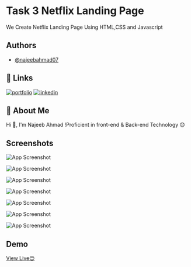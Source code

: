 
# Task 3 Netflix Landing Page

We Create Netflix Landing Page Using HTML,CSS and Javascript 


## Authors

- [@najeebahmad07](https://github.com/najeebahmad07e)


## 🔗 Links
[![portfolio](https://img.shields.io/badge/my_portfolio-000?style=for-the-badge&logo=ko-fi&logoColor=white)](https://najeebahmad07.github.io/najeebportfolio/)
[![linkedin](https://img.shields.io/badge/linkedin-0A66C2?style=for-the-badge&logo=linkedin&logoColor=white)](https://www.linkedin.com/in/najeeb-ahmad-b40514257/)
 


## 🚀 About Me
Hi 👋, I'm Najeeb Ahmad !Proficient in front-end & Back-end Technology 😊


## Screenshots

![App Screenshot](https://blogger.googleusercontent.com/img/b/R29vZ2xl/AVvXsEjmhvWt4IPAXG8dBjVM2-BQ8qbCway8PuBjFS308SkDHcjuzfur7H4jM8xal98yWdWEIAZ1NlvfWuNf0LMucY61g5ac4Kq4h9Pp_z-iDiPwlkFyqKxMKRKefv6gdba9mnuhHJ9clq5KWffFTX77g35AKUoJLtw6yP9FNqi8ZnlNMqtaEbw_YJPjYfyZ43c/s1899/netflix1.png)



![App Screenshot](https://blogger.googleusercontent.com/img/b/R29vZ2xl/AVvXsEgD4J5i4n1zjnZpGzxXG7L7BkclzJ19TQT8MYEsfytartZgR9F68aagKWFik9QtHLdhJY9c8o0seNHT3rGsY4A9dablLXRF8-SG0JbAiv1ogENFGywCSmUagrWBUTyDW67mC8uy6oiNcs8SNNhvm19wZNVC1d7eZ7Ul8JTXVEfIhyn0iAE9CEgJBtWkZBY/s1898/netflix2.png)



![App Screenshot](https://blogger.googleusercontent.com/img/b/R29vZ2xl/AVvXsEiT9UNdp20-XzoDo90Ih5YZJjkeIJ9Fgr8_Ck1PSaYamgNi5CqmCir44vB7pwCRfhK1cUalGPqFH6-vJYV4AFa8EOhd8BJQGGa1OiebW69hlE3I8KgJ_K1k1QLCYmo6FOkgNhfzaDaxARnVrYKMiZK2mlJZXGkcXdJarwb1UrXK_t3DYSMSusougxr3Li4/s1898/netflix3.png)


![App Screenshot](https://blogger.googleusercontent.com/img/b/R29vZ2xl/AVvXsEiNw3aZ8hhtCOXVQD4Uc-ngVVee9r08pzLnA-sCSbrRBhPZVfHv07p1E-y1vvjpPd63qEBIYr3rRcKLubCCcOOJbapbEbsf-NGFR1nCbZ3dS-MfsZwl2HfwR0QKu5B-Y6hO4_aOeT2x2bs4e0ehaJ7mR3cIbhjDkzPSdmrr4bV-4mSipza5J6r6Vcm3FA0/s1899/netflix4.png)



![App Screenshot](https://blogger.googleusercontent.com/img/b/R29vZ2xl/AVvXsEg4vpiTStZqXUlCr90OK-3Wj0XatTSenwppF3CnwTsXXZC5phVkLJ5PjRGHcvT6k7a_o6bCfwqe0cs0WM-Gb5hqqE953-gb3qbaKhW5iFFuSlVPnbxB4vzz1VPqqKIEbqcEGkiDC0kOQKQwHxy99YJQwrVtHa4pPvnW9RNaVzGB0015nAud5HT6BP5nKj0/s1904/netflix5.png)


![App Screenshot](https://blogger.googleusercontent.com/img/b/R29vZ2xl/AVvXsEif8lj-FDCM6HPgOD4tfr1w2xXKlhvab6WkxiAMWvASkMPsFHJxC7EvOCPJUufmaoFKGDxguU_O9p8Zr1a_K2nMxPSuCACW5tF4nYDvENID8zPsNSfhRKtaCVvxkZ_ySj6QnD30qSCsi_8py5z8bWCaowMwAN47aOv4IgfKK7sj5wboxhhWyxLVuMB4EiA/s1901/netflix6.png)


![App Screenshot](https://blogger.googleusercontent.com/img/b/R29vZ2xl/AVvXsEjpftLX535vh_5u9JJt7dMi4tG9pO-gpmHq8u3cuW8rGik7bTmMLWwb-2yUJtWSOJO8qPwYLQe3lVHeRYU4yy1CTVAWwCafFBKnfGY_1VZqHeDF3aM1yG8P2B1zeF6Q6QJ0sAV1dAB-j1kOhi6lB28qMqzT7X8KkKXNJ6UGN2JCVKz0s1-TmTJZKHjrwtQ/s1900/netflix7.png)


## Demo

 [View Live😊](https://bharat-netflix.vercel.app/)

